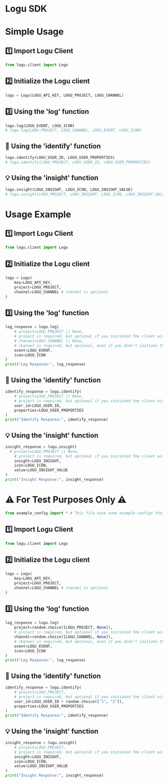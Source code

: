 # Logu SDK



# Simple Usage
## 1️⃣ Import Logu Client
```python
from logu.client import Logu
```

## 2️⃣ Initialize the Logu client
```python
logu = Logu(LOGU_API_KEY, LOGU_PROJECT, LOGU_CHANNEL)
```

## 3️⃣ Using the 'log' function
```python
logu.log(LOGU_EVENT, LOGU_ICON)
# logu.log(LOGU_PROJECT, LOGU_CHANNEL, LOGU_EVENT, LOGU_ICON)
```

## 🙋 Using the 'identify' function
```python
logu.identify(LOGU_USER_ID, LOGU_USER_PROPERTIES)
# logu.identify(LOGU_PROJECT, LOGU_USER_ID, LOGU_USER_PROPERTIES)
```

## 💡 Using the 'insight' function
```python
logu.insight(LOGU_INSIGHT, LOGU_ICON, LOGU_INSIGHT_VALUE)
# logu.insight(LOGU_PROJECT, LOGU_INSIGHT, LOGU_ICON, LOGU_INSIGHT_VALUE)
```


# Usage Example
## 1️⃣ Import Logu Client
```python
from logu.client import Logu
```

## 2️⃣ Initialize the Logu client
```python
logu = Logu(
    key=LOGU_API_KEY,
    project=LOGU_PROJECT,
    channel=LOGU_CHANNEL # channel is optional
)
```

## 3️⃣ Using the 'log' function
```python
log_response = logu.log(
    # project=LOGU_PROJECT || None,
    # project is required, but optional if you initiated the client with a project
    # channel=LOGU_CHANNEL || None,
    # channel is required, but optional, even if you didn't initiate the client with a channel
    event=LOGU_EVENT,
    icon=LOGU_ICON
)
print("Log Response:", log_response)
```

## 🙋 Using the 'identify' function
```python
identify_response = logu.identify(
    # project=LOGU_PROJECT || None,
    # project is required, but optional if you initiated the client with a project
    user_id=LOGU_USER_ID,
    properties=LOGU_USER_PROPERTIES
)
print("Identify Response:", identify_response)
```

## 💡 Using the 'insight' function
```python
insight_response = logu.insight(
  # project=LOGU_PROJECT || None,
    # project is required, but optional if you initiated the client with a project
    insight=LOGU_INSIGHT, 
    icon=LOGU_ICON, 
    value=LOGU_INSIGHT_VALUE
)
print("Insight Response:", insight_response)
```


# ⚠️ For Test Purposes Only ⚠️

```python
from example_config import * # This file have some example configs that you can adjust according to your needs or set the variables directly in the code
```

## 1️⃣ Import Logu Client
```python
from logu.client import Logu
```

## 2️⃣ Initialize the Logu client
```python
logu = Logu(
    key=LOGU_API_KEY,
    project=LOGU_PROJECT,
    channel=LOGU_CHANNEL # channel is optional
)
```

## 3️⃣ Using the 'log' function
```python
log_response = logu.log(
    project=random.choice([LOGU_PROJECT, None]),
    # project is required, but optional if you initiated the client with a project
    channel=random.choice([LOGU_CHANNEL, None]),
    # channel is required, but optional, even if you didn't initiate the client with a channel
    event=LOGU_EVENT,
    icon=LOGU_ICON
)
print("Log Response:", log_response)
```

## 🙋 Using the 'identify' function
```python
identify_response = logu.identify(
    # project=LOGU_PROJECT,
    # project is required, but optional if you initiated the client with a project
    user_id=LOGU_USER_ID + random.choice(["1", "2"]),
    properties=LOGU_USER_PROPERTIES
)
print("Identify Response:", identify_response)
```

## 💡 Using the 'insight' function
```python
insight_response = logu.insight(
    # project=LOGU_PROJECT,
    # project is required, but optional if you initiated the client with a project
    insight=LOGU_INSIGHT, 
    icon=LOGU_ICON, 
    value=LOGU_INSIGHT_VALUE
)
print("Insight Response:", insight_response)
```

